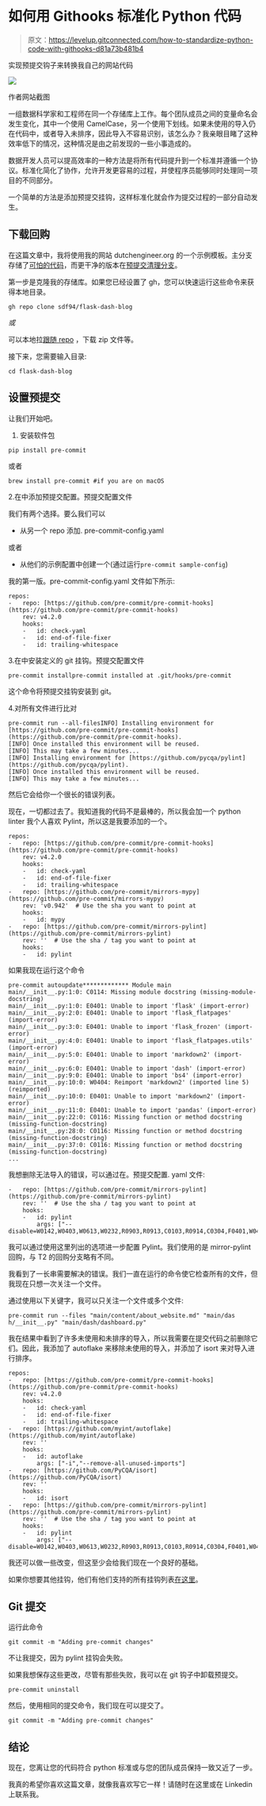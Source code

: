 # 如何用 Githooks 标准化 Python 代码

> 原文：<https://levelup.gitconnected.com/how-to-standardize-python-code-with-githooks-d81a73b481b4>

实现预提交钩子来转换我自己的网站代码

![](img/7515862a5bdc820b94bba8f13ed60b24.png)

作者网站截图

一组数据科学家和工程师在同一个存储库上工作。每个团队成员之间的变量命名会发生变化，其中一个使用 CamelCase，另一个使用下划线。如果未使用的导入仍在代码中，或者导入未排序，因此导入不容易识别，该怎么办？我亲眼目睹了这种效率低下的情况，这种情况是由之前发现的一些小事造成的。

数据开发人员可以提高效率的一种方法是将所有代码提升到一个标准并遵循一个协议。标准化简化了协作，允许开发更容易的过程，并使程序员能够同时处理同一项目的不同部分。

一个简单的方法是添加预提交挂钩，这样标准化就会作为提交过程的一部分自动发生。

## 下载回购

在这篇文章中，我将使用我的网站 dutchengineer.org 的一个示例模板。主分支存储了[可怕的代码](https://github.com/sdf94/flask-dash-blog)，而更干净的版本在[预提交清理分支](https://github.com/sdf94/flask-dash-blog/tree/pre-commit-cleaned)。

第一步是克隆我的存储库。如果您已经设置了 gh，您可以快速运行这些命令来获得本地目录。

```
gh repo clone sdf94/flask-dash-blog
```

*或*

可以本地拉[跟随 repo](https://github.com/sdf94/flask-dash-blog) ，下载 zip 文件等。

接下来，您需要输入目录:

```
cd flask-dash-blog
```

## 设置预提交

让我们开始吧。

1.  安装软件包

```
pip install pre-commit
```

或者

```
brew install pre-commit #if you are on macOS
```

2.在中添加预提交配置。预提交配置文件

我们有两个选择。要么我们可以

*   从另一个 repo 添加. pre-commit-config.yaml

或者

*   从他们的示例配置中创建一个(通过运行`pre-commit sample-config`)

我的第一版。pre-commit-config.yaml 文件如下所示:

```
repos:
-   repo: [https://github.com/pre-commit/pre-commit-hooks](https://github.com/pre-commit/pre-commit-hooks)
    rev: v4.2.0
    hooks:
    -   id: check-yaml
    -   id: end-of-file-fixer
    -   id: trailing-whitespace
```

3.在中安装定义的 git 挂钩。预提交配置文件

```
pre-commit installpre-commit installed at .git/hooks/pre-commit
```

这个命令将预提交挂钩安装到 git。

4.对所有文件进行比对

```
pre-commit run --all-filesINFO] Installing environment for [https://github.com/pre-commit/pre-commit-hooks](https://github.com/pre-commit/pre-commit-hooks).
[INFO] Once installed this environment will be reused.
[INFO] This may take a few minutes...
[INFO] Installing environment for [https://github.com/pycqa/pylint](https://github.com/pycqa/pylint).
[INFO] Once installed this environment will be reused.
[INFO] This may take a few minutes...
```

然后它会给你一个很长的错误列表。

现在，一切都过去了。我知道我的代码不是最棒的，所以我会加一个 python linter 我个人喜欢 Pylint，所以这是我要添加的一个。

```
repos:
-   repo: [https://github.com/pre-commit/pre-commit-hooks](https://github.com/pre-commit/pre-commit-hooks)
    rev: v4.2.0
    hooks:
    -   id: check-yaml
    -   id: end-of-file-fixer
    -   id: trailing-whitespace
-   repo: [https://github.com/pre-commit/mirrors-mypy](https://github.com/pre-commit/mirrors-mypy)
    rev: 'v0.942'  # Use the sha you want to point at
    hooks:
    -   id: mypy
-   repo: [https://github.com/pre-commit/mirrors-pylint](https://github.com/pre-commit/mirrors-pylint)
    rev: ''  # Use the sha / tag you want to point at
    hooks:
    -   id: pylint
```

如果我现在运行这个命令

```
pre-commit autoupdate************* Module main
main/__init__.py:1:0: C0114: Missing module docstring (missing-module-docstring)
main/__init__.py:1:0: E0401: Unable to import 'flask' (import-error)
main/__init__.py:2:0: E0401: Unable to import 'flask_flatpages' (import-error)
main/__init__.py:3:0: E0401: Unable to import 'flask_frozen' (import-error)
main/__init__.py:4:0: E0401: Unable to import 'flask_flatpages.utils' (import-error)
main/__init__.py:5:0: E0401: Unable to import 'markdown2' (import-error)
main/__init__.py:6:0: E0401: Unable to import 'dash' (import-error)
main/__init__.py:9:0: E0401: Unable to import 'bs4' (import-error)
main/__init__.py:10:0: W0404: Reimport 'markdown2' (imported line 5) (reimported)
main/__init__.py:10:0: E0401: Unable to import 'markdown2' (import-error)
main/__init__.py:11:0: E0401: Unable to import 'pandas' (import-error)
main/__init__.py:22:0: C0116: Missing function or method docstring (missing-function-docstring)
main/__init__.py:28:0: C0116: Missing function or method docstring (missing-function-docstring)
main/__init__.py:37:0: C0116: Missing function or method docstring (missing-function-docstring)
...
```

我想删除无法导入的错误，可以通过在。预提交配置. yaml 文件:

```
-   repo: [https://github.com/pre-commit/mirrors-pylint](https://github.com/pre-commit/mirrors-pylint)
    rev: ''  # Use the sha / tag you want to point at
    hooks:
    -   id: pylint
        args: ["--disable=W0142,W0403,W0613,W0232,R0903,R0913,C0103,R0914,C0304,F0401,W0402,E1101,W0614,C0111,C0301"]
```

我可以通过使用这里列出的选项进一步配置 Pylint。我们使用的是 mirror-pylint 回购，与 T2 的回购分支略有不同。

我看到了一长串需要解决的错误。我们一直在运行的命令使它检查所有的文件，但我现在只想一次关注一个文件。

通过使用以下关键字，我可以只关注一个文件或多个文件:

```
pre-commit run --files "main/content/about_website.md" "main/das
h/__init__.py" "main/dash/dashboard.py"
```

我在结果中看到了许多未使用和未排序的导入，所以我需要在提交代码之前删除它们。因此，我添加了 autoflake 来移除未使用的导入，并添加了 isort 来对导入进行排序。

```
repos:
-   repo: [https://github.com/pre-commit/pre-commit-hooks](https://github.com/pre-commit/pre-commit-hooks)
    rev: v4.2.0
    hooks:
    -   id: check-yaml
    -   id: end-of-file-fixer
    -   id: trailing-whitespace
-   repo: [https://github.com/myint/autoflake](https://github.com/myint/autoflake)
    rev: ''
    hooks:
    -   id: autoflake
        args: ["-i","--remove-all-unused-imports"]
-   repo: [https://github.com/PyCQA/isort](https://github.com/PyCQA/isort)
    rev: ''
    hooks:
    -   id: isort
-   repo: [https://github.com/pre-commit/mirrors-pylint](https://github.com/pre-commit/mirrors-pylint)
    rev: ''  # Use the sha / tag you want to point at
    hooks:
    -   id: pylint
        args: ["--disable=W0142,W0403,W0613,W0232,R0903,R0913,C0103,R0914,C0304,F0401,W0402,E1101,W0614,C0111,C0301"]
```

我还可以做一些改变，但这至少会给我们现在一个良好的基础。

如果你想要其他挂钩，他们有他们支持的所有挂钩列表[在这里](https://pre-commit.com/hooks.html)。

## Git 提交

运行此命令

```
git commit -m "Adding pre-commit changes"
```

不让我提交，因为 pylint 挂钩会失败。

如果我想保存这些更改，尽管有那些失败，我可以在 git 钩子中卸载预提交。

```
pre-commit uninstall
```

然后，使用相同的提交命令，我们现在可以提交了。

```
git commit -m "Adding pre-commit changes"
```

## 结论

现在，您离让您的代码符合 python 标准或与您的团队成员保持一致又近了一步。

我真的希望你喜欢这篇文章，就像我喜欢写它一样！请随时在这里或在 Linkedin 上联系我。